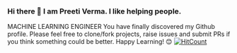 ### Hi there 👋 I am Preeti Verma. I like helping people.
MACHINE LEARNING ENGINEER 
                       You have finally discovered my Github profile.
                 Please feel free to clone/fork projects, raise issues and submit PRs if you think something could be better.
                        Happy Learning! 😊
[![HitCount](http://hits.dwyl.com/Preeta192821/Preeta192821.svg)](http://hits.dwyl.com/Preeta192821/Preeta192821)       

<!--
**Preeta192821/Preeta192821** is a ✨ _special_ ✨ repository because its `README.md` (this file) appears on your GitHub profile.

Here are some ideas to get you started:

- 🔭 I’m currently working on django_rest_framework(API)
- 🌱 I’m currently learning Open CV,Deep learning,Artificial Intelligence
- 👯 I’m looking to collaborate on Django and Machine Learning
- 🤔 I’m looking for help with ...
- 💬 Ask me about anything if I know about this i will definetly help you
- 📫 How to reach me: https://www.linkedin.com/in/preeti-verma-6bbb111a9/
- ⚡ Fun fact: I am Biology Student but now i am in IT field.
-->
